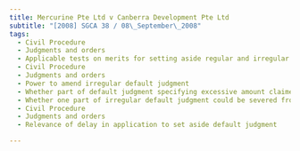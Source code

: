 ```yaml
---
title: Mercurine Pte Ltd v Canberra Development Pte Ltd 
subtitle: "[2008] SGCA 38 / 08\_September\_2008"
tags:
  - Civil Procedure
  - Judgments and orders
  - Applicable tests on merits for setting aside regular and irregular default judgments
  - Civil Procedure
  - Judgments and orders
  - Power to amend irregular default judgment
  - Whether part of default judgment specifying excessive amount claimed could be amended instead of setting aside entire default judgment
  - Whether one part of irregular default judgment could be severed from another part
  - Civil Procedure
  - Judgments and orders
  - Relevance of delay in application to set aside default judgment

---
```


